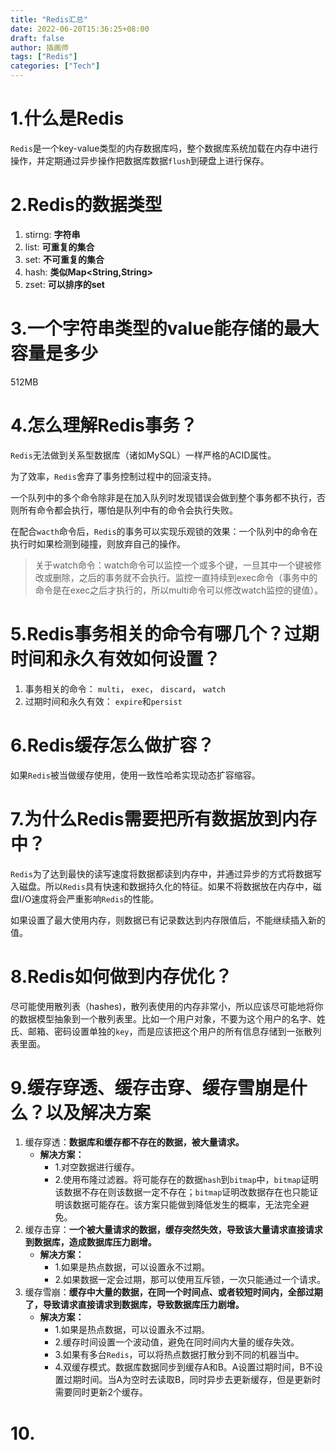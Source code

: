 ```yaml
---
title: "Redis汇总"
date: 2022-06-20T15:36:25+08:00
draft: false
author: 插画师
tags: ["Redis"]
categories: ["Tech"]
---
```

# 1.什么是Redis
`Redis`是一个key-value类型的内存数据库吗，整个数据库系统加载在内存中进行操作，并定期通过异步操作把数据库数据`flush`到硬盘上进行保存。

# 2.Redis的数据类型
1. stirng: **字符串**
2. list: **可重复的集合**
3. set: **不可重复的集合**
4. hash: **类似Map<String,String>**
5. zset: **可以排序的set**

# 3.一个字符串类型的value能存储的最大容量是多少
512MB

# 4.怎么理解Redis事务？
`Redis`无法做到关系型数据库（诸如MySQL）一样严格的ACID属性。

为了效率，`Redis`舍弃了事务控制过程中的回滚支持。

一个队列中的多个命令除非是在加入队列时发现错误会做到整个事务都不执行，否则所有命令都会执行，哪怕是队列中有的命令会执行失败。

在配合`wacth`命令后，`Redis`的事务可以实现乐观锁的效果：一个队列中的命令在执行时如果检测到碰撞，则放弃自己的操作。
> 关于watch命令：watch命令可以监控一个或多个键，一旦其中一个键被修改或删除，之后的事务就不会执行。监控一直持续到exec命令（事务中的命令是在exec之后才执行的，所以multi命令可以修改watch监控的键值）。

# 5.Redis事务相关的命令有哪几个？过期时间和永久有效如何设置？
1. 事务相关的命令：
`multi`，
`exec`，
`discard`，
`watch`
2. 过期时间和永久有效：
`expire`和`persist`

# 6.Redis缓存怎么做扩容？
如果`Redis`被当做缓存使用，使用一致性哈希实现动态扩容缩容。

# 7.为什么Redis需要把所有数据放到内存中？
`Redis`为了达到最快的读写速度将数据都读到内存中，并通过异步的方式将数据写入磁盘。所以`Redis`具有快速和数据持久化的特征。如果不将数据放在内存中，磁盘I/O速度将会严重影响`Redis`的性能。

如果设置了最大使用内存，则数据已有记录数达到内存限值后，不能继续插入新的值。

# 8.Redis如何做到内存优化？
尽可能使用散列表（hashes)，散列表使用的内存非常小，所以应该尽可能地将你的数据模型抽象到一个散列表里。比如一个用户对象，不要为这个用户的名字、姓氏、邮箱、密码设置单独的`key`，而是应该把这个用户的所有信息存储到一张散列表里面。

# 9.缓存穿透、缓存击穿、缓存雪崩是什么？以及解决方案
1. 缓存穿透：**数据库和缓存都不存在的数据，被大量请求。**
   - **解决方案：** 
     - 1.对空数据进行缓存。
     - 2.使用布隆过滤器。将可能存在的数据`hash`到`bitmap`中，`bitmap`证明该数据不存在则该数据一定不存在；`bitmap`证明改数据存在也只能证明该数据可能存在。该方案只能做到降低发生的概率，无法完全避免。
2. 缓存击穿：**一个被大量请求的数据，缓存突然失效，导致该大量请求直接请求到数据库，造成数据库压力剧增。**
    - **解决方案：** 
      - 1.如果是热点数据，可以设置永不过期。
      - 2.如果数据一定会过期，那可以使用互斥锁，一次只能通过一个请求。
3. 缓存雪崩：**缓存中大量的数据，在同一个时间点、或者较短时间内，全部过期了，导致请求直接请求到数据库，导致数据库压力剧增。**
   - **解决方案：** 
     - 1.如果是热点数据，可以设置永不过期。
     - 2.缓存时间设置一个波动值，避免在同时间内大量的缓存失效。
     - 3.如果有多台`Redis`，可以将热点数据打散分到不同的机器当中。
     - 4.双缓存模式。数据库数据同步到缓存A和B。A设置过期时间，B不设置过期时间。当A为空时去读取B，同时异步去更新缓存，但是更新时需要同时更新2个缓存。

# 10.
   

